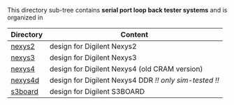 This directory sub-tree contains **serial port loop back tester systems** 
and is organized in

| Directory | Content |
| --------- | ------- |
| [nexys2](nexys2)   | design for Digilent Nexys2 |
| [nexys3](nexys3)   | design for Digilent Nexys3 |
| [nexys4](nexys4)   | design for Digilent Nexys4 (old CRAM version) |
| [nexys4d](nexys4d) | design for Digilent Nexys4 DDR _!! only sim-tested !!_ |
| [s3board](s3board) | design for Digilent S3BOARD |
